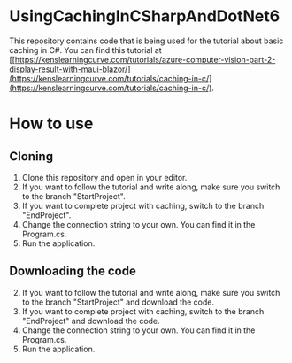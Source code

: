 # UsingCachingInCSharpAndDotNet6

This repository contains code that is being used for the tutorial about basic caching in C#. You can find this tutorial at  [[https://kenslearningcurve.com/tutorials/azure-computer-vision-part-2-display-result-with-maui-blazor/](https://kenslearningcurve.com/tutorials/caching-in-c/](https://kenslearningcurve.com/tutorials/caching-in-c/).

# How to use

## Cloning

1. Clone this repository and open in your editor.
2. If you want to follow the tutorial and write along, make sure you switch to the branch "StartProject".
3. If you want to complete project with caching, switch to the branch "EndProject".
4. Change the connection string to your own. You can find it in the Program.cs.
5. Run the application.

## Downloading the code

2. If you want to follow the tutorial and write along, make sure you switch to the branch "StartProject" and download the code.
3. If you want to complete project with caching, switch to the branch "EndProject" and download the code.
4. Change the connection string to your own. You can find it in the Program.cs.
5. Run the application.

